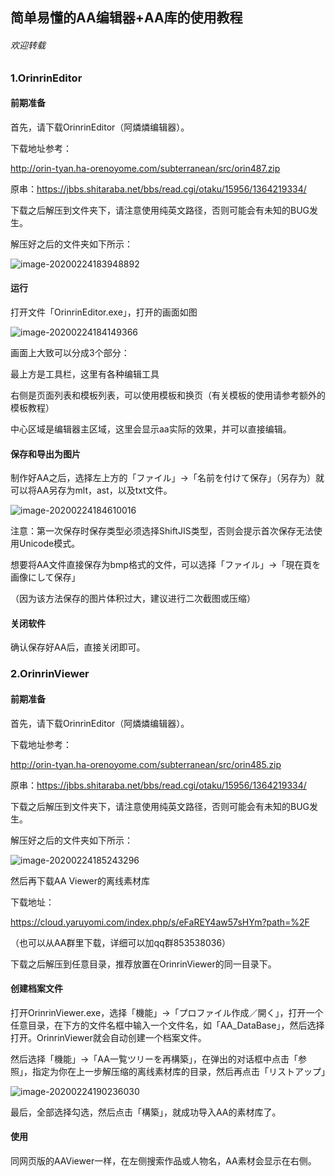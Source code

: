## 简单易懂的AA编辑器+AA库的使用教程

###### 欢迎转载

### 1.OrinrinEditor

#### 前期准备

首先，请下载OrinrinEditor（阿燐燐编辑器）。

下载地址参考：

http://orin-tyan.ha-orenoyome.com/subterranean/src/orin487.zip

原串：https://jbbs.shitaraba.net/bbs/read.cgi/otaku/15956/1364219334/

下载之后解压到文件夹下，请注意使用纯英文路径，否则可能会有未知的BUG发生。

解压好之后的文件夹如下所示：

![image-20200224183948892](Sangensyoku.github.io/Guidebook/pic/image-20200224183948892.png)

#### 运行

打开文件「OrinrinEditor.exe」，打开的画面如图

![image-20200224184149366](Sangensyoku.github.io/Guidebook/pic/image-20200224184149366.png)

画面上大致可以分成3个部分：

最上方是工具栏，这里有各种编辑工具

右侧是页面列表和模板列表，可以使用模板和换页（有关模板的使用请参考额外的模板教程）

中心区域是编辑器主区域，这里会显示aa实际的效果，并可以直接编辑。

#### 保存和导出为图片

制作好AA之后，选择左上方的「ファイル」→「名前を付けて保存」（另存为）就可以将AA另存为mlt，ast，以及txt文件。

![image-20200224184610016](Sangensyoku.github.io/Guidebook/pic/image-20200224184610016.png)

注意：第一次保存时保存类型必须选择ShiftJIS类型，否则会提示首次保存无法使用Unicode模式。



想要将AA文件直接保存为bmp格式的文件，可以选择「ファイル」→「現在頁を画像にして保存」

（因为该方法保存的图片体积过大，建议进行二次截图或压缩）

#### 关闭软件

确认保存好AA后，直接关闭即可。

### 2.OrinrinViewer

#### 前期准备

首先，请下载OrinrinEditor（阿燐燐编辑器）。

下载地址参考：

http://orin-tyan.ha-orenoyome.com/subterranean/src/orin485.zip

原串：https://jbbs.shitaraba.net/bbs/read.cgi/otaku/15956/1364219334/

下载之后解压到文件夹下，请注意使用纯英文路径，否则可能会有未知的BUG发生。

解压好之后的文件夹如下所示：

![image-20200224185243296](Sangensyoku.github.io/Guidebook/pic/image-20200224185243296.png)



然后再下载AA Viewer的离线素材库

下载地址：

https://cloud.yaruyomi.com/index.php/s/eFaREY4aw57sHYm?path=%2F

（也可以从AA群里下载，详细可以加qq群853538036）

下载之后解压到任意目录，推荐放置在OrinrinViewer的同一目录下。

#### 创建档案文件

打开OrinrinViewer.exe，选择「機能」→「プロファイル作成／開く」，打开一个任意目录，在下方的文件名框中输入一个文件名，如「AA_DataBase」，然后选择打开。OrinrinViewer就会自动创建一个档案文件。

然后选择「機能」→「AA一覧ツリーを再構築」，在弹出的对话框中点击「参照」，指定为你在上一步解压缩的离线素材库的目录，然后再点击「リストアップ」

![image-20200224190236030](Sangensyoku.github.io/Guidebook/pic/image-20200224190236030.png)

最后，全部选择勾选，然后点击「構築」，就成功导入AA的素材库了。

#### 使用

同网页版的AAViewer一样，在左侧搜索作品或人物名，AA素材会显示在右侧。

